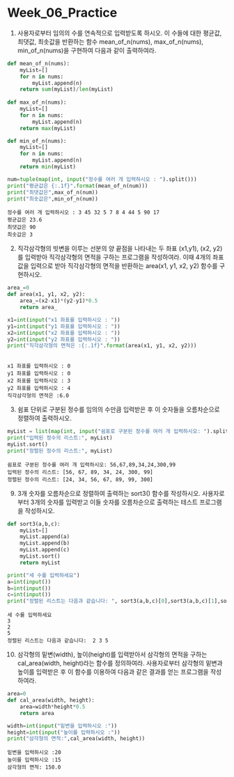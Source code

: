 # Week_06_Practice

1. 사용자로부터 임의의 수를 연속적으로 입력받도록 하시오. 이 수들에 대한 평균값, 최댓값, 최솟값을 반환하는 함수 mean_of_n(nums), max_of_n(nums), min_of_n(nums)을 구현하여 다음과 같이 출력하여라.


```python
def mean_of_n(nums):
    myList=[]
    for n in nums:
        myList.append(n)
    return sum(myList)/len(myList)
        
def max_of_n(nums):
    myList=[]
    for n in nums:
        myList.append(n)
    return max(myList)

def min_of_n(nums):
    myList=[]
    for n in nums:
        myList.append(n)
    return min(myList)

num=tuple(map(int, input("정수를 여러 개 입력하시오 : ").split()))
print("평균값은 {:.1f}".format(mean_of_n(num)))
print("최댓값은",max_of_n(num))
print("최솟값은",min_of_n(num))
```

    정수를 여러 개 입력하시오 : 3 45 32 5 7 8 4 44 5 90 17
    평균값은 23.6
    최댓값은 90
    최솟값은 3
    

2. 직각삼각형의 빗변을 이루는 선분의 양 끝점을 나타내는 두 좌표 (x1,y1), (x2, y2)를 입력받아 직각삼각형의 면적을 구하는 프로그램을 작성하여라. 이때 4개의 좌표값을 입력으로 받아 직각삼각형의 면적을 반환하는 area(x1, y1, x2, y2) 함수를 구현하시오. 


```python
area_=0
def area(x1, y1, x2, y2):
    area_=(x2-x1)*(y2-y1)*0.5
    return area_

x1=int(input("x1 좌표를 입력하시오 : "))
y1=int(input("y1 좌표를 입력하시오 : "))
x2=int(input("x2 좌표를 입력하시오 : "))
y2=int(input("y2 좌표를 입력하시오 : "))
print("직각삼각형의 면적은 :{:.1f}".format(area(x1, y1, x2, y2)))
    

```

    x1 좌표를 입력하시오 : 0
    y1 좌표를 입력하시오 : 0
    x2 좌표를 입력하시오 : 3
    y2 좌표를 입력하시오 : 4
    직각삼각형의 면적은 :6.0
    

3. 쉼표 단위로 구분된 정수를 임의의 수만큼 입력받은 후 이 숫자들을 오름차순으로 정렬하여 출력하시오.


```python
myList = list(map(int, input("쉼표로 구분된 정수를 여러 개 입력하시오: ").split(",")))
print("입력된 정수의 리스트:", myList)
myList.sort()
print("정렬된 정수의 리스트:", myList)
```

    쉼표로 구분된 정수를 여러 개 입력하시오: 56,67,89,34,24,300,99
    입력된 정수의 리스트: [56, 67, 89, 34, 24, 300, 99]
    정렬된 정수의 리스트: [24, 34, 56, 67, 89, 99, 300]
    

9. 3개 숫자를 오름차순으로 정렬하여 출력하는 sort3() 함수를 작성하시오. 사용자로부터 3개의 숫자를 입력받고 이들 숫자를 오름차순으로 출력하는 테스트 프로그램을 작성하시오. 


```python
def sort3(a,b,c):
    myList=[]
    myList.append(a)
    myList.append(b)
    myList.append(c)
    myList.sort()
    return myList

print("세 수를 입력하세요")
a=int(input())
b=int(input())
c=int(input())
print("정렬된 리스트는 다음과 같습니다: ", sort3(a,b,c)[0],sort3(a,b,c)[1],sort3(a,b,c)[2])

```

    세 수를 입력하세요
    3
    2
    5
    정렬된 리스트는 다음과 같습니다:  2 3 5
    

10. 삼각형의 밑변(width), 높이(height)를 입력받아서 삼각형의 면적을 구하는 cal_area(width, height)라는 함수를 정의하여라. 사용자로부터 삼각형의 밑변과 높이를 입력받은 후 이 함수를 이용하여 다음과 같은 결과를 얻는 프로그램을 작성하여라. 


```python
area=0
def cal_area(width, height):
    area=width*height*0.5
    return area

width=int(input("밑변을 입력하시오 :"))
height=int(input("높이를 입력하시오 :"))
print("삼각형의 면적:",cal_area(width, height))
```

    밑변을 입력하시오 :20
    높이를 입력하시오 :15
    삼각형의 면적: 150.0
    
